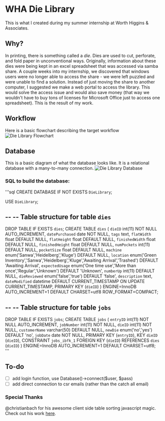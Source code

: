 # WHA Die Library
This is what I created during my summer internship at Worth Higgins & Associates.

## Why?
In printing, there is something called a *die*. Dies are used to cut, perforate, and fold paper in unconventional ways.
Originally, information about these dies were being kept in an excel spreadsheet that was accessed via samba share.
A couple weeks into my internship, we discovered that windows users were no longer able to access the share - we
were left puzzled and were unable to find a solution. Instead of just moving the share to another computer, I suggested 
we make a web portal to access the library. This would solve the access issue and would also save money (that way we 
wouldn't have to buy tons of licenses for Microsoft Office just to access one spreadsheet). This is the result of my 
work.

## Workflow
Here is a basic flowchart describing the target workflow
![Die Library Flowchart](https://github.com/krizboy12/WHADieLibrary/blob/master/Workflow/Workflow.png)

## Database
This is a basic diagram of what the database looks like. It is a relational database with a many-to-many connection.
![Die Library Database](https://github.com/krizboy12/WHADieLibrary/blob/master/Workflow/Database%20Relation.png)

### SQL to build the database:
'''sql
CREATE DATABASE IF NOT EXISTS `DieLibrary`;

USE `DieLibrary`;

--
-- Table structure for table `dies`
--

DROP TABLE IF EXISTS `dies`;
CREATE TABLE `dies` (
  `dieID` int(11) NOT NULL AUTO_INCREMENT,
  `datePurchased` date NOT NULL,
  `tags` text,
  `flatWidth` float DEFAULT NULL,
  `flatHeight` float DEFAULT NULL,
  `finishedWidth` float DEFAULT NULL,
  `finishedHeight` float DEFAULT NULL,
  `numPockets` int(11) DEFAULT NULL,
  `pocketSize` float DEFAULT NULL,
  `machine` enum('Sanwa','Heidelberg','Kluge') DEFAULT NULL,
  `location` enum('Green Inventory','Sanwa','Heidelberg','Kluge','Awaiting Arrival','Trashed') DEFAULT 'Awaiting Arrival',
  `expectedUsage` enum('One time use','More than once','Regular','Unknown') DEFAULT 'Unknown',
  `numberUp` int(11) DEFAULT NULL,
  `dieReviewed` enum('false','true') DEFAULT 'false',
  `description` text,
  `dateModified` datetime DEFAULT CURRENT_TIMESTAMP ON UPDATE CURRENT_TIMESTAMP,
  PRIMARY KEY (`dieID`)
) ENGINE=InnoDB AUTO_INCREMENT=1 DEFAULT CHARSET=utf8 ROW_FORMAT=COMPACT;

--
-- Table structure for table `jobs`
--

DROP TABLE IF EXISTS `jobs`;
CREATE TABLE `jobs` (
  `entryID` int(11) NOT NULL AUTO_INCREMENT,
  `jobNumber` int(11) NOT NULL,
  `dieID` int(11) NOT NULL,
  `customerName` varchar(50) DEFAULT NULL,
  `newDie` enum('no','yes') DEFAULT 'no',
  `jobDate` date NOT NULL,
  PRIMARY KEY (`entryID`),
  KEY `dieID` (`dieID`),
  CONSTRAINT `jobs_ibfk_1` FOREIGN KEY (`dieID`) REFERENCES `dies` (`dieID`)
) ENGINE=InnoDB AUTO_INCREMENT=1 DEFAULT CHARSET=utf8;
'''

## To-do
- [ ] add login function, use Database()->connect($user, $pass)
- [ ] add direct connection to csr emails (rather than the catch all email)

### Special Thanks
@christianbach for his awesome client side table sorting javascript magic. Check out his work [here](http://tablesorter.com).
